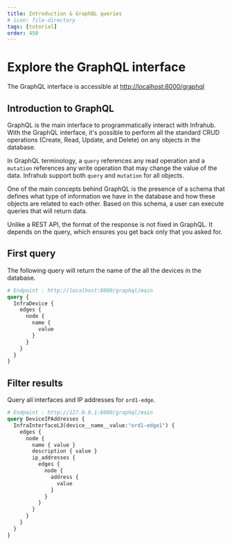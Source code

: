 ```yaml
---
title: Introduction & GraphQL queries
# icon: file-directory
tags: [tutorial]
order: 450
---
```


# Explore the GraphQL interface

The GraphQL interface is accessible at [http://localhost:8000/graphql](http://localhost:8000/graphql)

## Introduction to GraphQL

GraphQL is the main interface to programmatically interact with Infrahub. With the GraphQL interface, it's possible to perform all the standard CRUD operations (Create, Read, Update, and Delete) on any objects in the database.

In GraphQL terminology, a `query` references any read operation and a `mutation` references any write operation that may change the value of the data. Infrahub support both `query` and `mutation` for all objects.

One of the main concepts behind GraphQL is the presence of a schema that defines what type of information we have in the database and how these objects are related to each other. Based on this schema, a user can execute queries that will return data.

Unlike a REST API, the format of the response is not fixed in GraphQL. It depends on the query, which ensures you get back only that you asked for.

## First query

The following query will return the name of the all the devices in the database.

```graphql # First Query
# Endpoint : http://localhost:8000/graphql/main
query {
  InfraDevice {
    edges {
      node {
        name {
          value
        }
      }
    }
  }
}
```

## Filter results

Query all interfaces and IP addresses for `ord1-edge`.

```graphql # GraphQL query with a top level filter
# Endpoint : http://127.0.0.1:8000/graphql/main
query DeviceIPAddresses {
  InfraInterfaceL3(device__name__value:"ord1-edge1") {
    edges {
      node {
        name { value }
        description { value }
        ip_addresses {
          edges {
            node {
              address {
                value
              }
            }
          }
        }
      }
    }
  }
}
```

